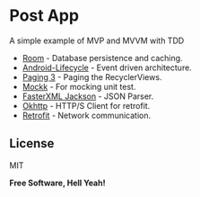 # Post App
A simple example of MVP and MVVM with TDD

- [Room](https://developer.android.com/jetpack/androidx/releases/room) - Database persistence and caching.
- [Android-Lifecycle](https://developer.android.com/topic/libraries/architecture/lifecycle) - Event driven architecture.
- [Paging 3](https://developer.android.com/topic/libraries/architecture/paging/v3-overview) - Paging the RecyclerViews. 
- [Mockk](https://mockk.io/) - For mocking unit test.
- [FasterXML Jackson](https://github.com/FasterXML/jackson) - JSON Parser.
- [Okhttp](https://square.github.io/okhttp/) - HTTP/S Client for retrofit.
- [Retrofit](https://square.github.io/retrofit/) - Network communication.

## License

MIT

**Free Software, Hell Yeah!**